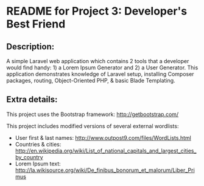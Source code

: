 # README for Project 3: Developer's Best Friend

## Description:
A simple Laravel web application which contains 2 tools that a developer would find handy: 1) a Lorem Ipsum Generator and 2) a User Generator.  This application demonstrates knowledge of Laravel setup, installing Composer packages, routing, Object-Oriented PHP, & basic Blade Templating.
## Extra details:
This project uses the Bootstrap framework: http://getbootstrap.com/

This project includes modified versions of several external wordlists:
* User first & last names: http://www.outpost9.com/files/WordLists.html
* Countries & cities: http://en.wikipedia.org/wiki/List_of_national_capitals_and_largest_cities_by_country
* Lorem Ipsum text: http://la.wikisource.org/wiki/De_finibus_bonorum_et_malorum/Liber_Primus
